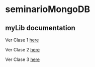 # seminarioMongoDB

## myLib documentation

Ver Clase 1 [here](ejercicio1/README.md)

Ver Clase 2 [here](ejercicio2/README.md)

Ver Clase 3 [here](ejercicio3/README.md)










